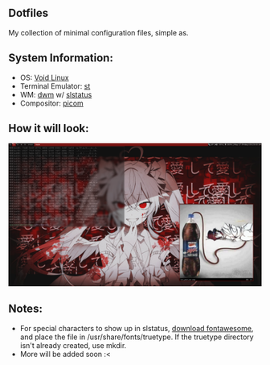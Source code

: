 ## Dotfiles
My collection of minimal configuration files, simple as.
## System Information:
* OS: [Void Linux](https://voidlinux.org/)
* Terminal Emulator: [st](https://st.suckless.org/)
* WM: [dwm](https://dwm.suckless.org/) w/ [slstatus](https://tools.suckless.org/slstatus/)
* Compositor: [picom](https://github.com/yshui/picom)
## How it will look:
![img](Screenshot_2024-05-17_05-23-45.png)
## Notes:
* For special characters to show up in slstatus, [download fontawesome](https://fontawesome.com/), and place the file in /usr/share/fonts/truetype. If the truetype directory isn't already created, use mkdir.
* More will be added soon :<
